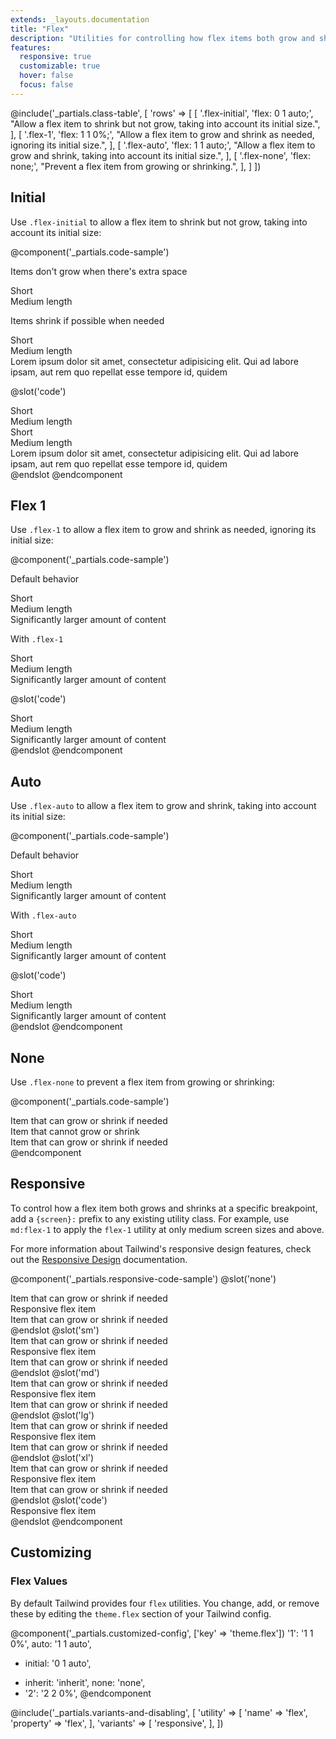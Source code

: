 ```yaml
---
extends: _layouts.documentation
title: "Flex"
description: "Utilities for controlling how flex items both grow and shrink."
features:
  responsive: true
  customizable: true
  hover: false
  focus: false
---
```


@include('_partials.class-table', [
  'rows' => [
    [
      '.flex-initial',
      'flex: 0 1 auto;',
      "Allow a flex item to shrink but not grow, taking into account its initial size.",
    ],
    [
      '.flex-1',
      'flex: 1 1 0%;',
      "Allow a flex item to grow and shrink as needed, ignoring its initial size.",
    ],
    [
      '.flex-auto',
      'flex: 1 1 auto;',
      "Allow a flex item to grow and shrink, taking into account its initial size.",
    ],
    [
      '.flex-none',
      'flex: none;',
      "Prevent a flex item from growing or shrinking.",
    ],
  ]
])

## Initial

Use `.flex-initial` to allow a flex item to shrink but not grow, taking into account its initial size:

@component('_partials.code-sample')
<p class="text-sm text-gray-600 mb-1">Items don't grow when there's extra space</p>
<div class="flex bg-gray-200 mb-6">
  <div class="flex-initial text-gray-700 text-center bg-gray-400 px-4 py-2 m-2">
    Short
  </div>
  <div class="flex-initial text-gray-700 text-center bg-gray-400 px-4 py-2 m-2">
    Medium length
  </div>
</div>

<p class="text-sm text-gray-600 mb-1">Items shrink if possible when needed</p>
<div class="flex bg-gray-200">
  <div class="flex-initial text-gray-700 text-center bg-gray-400 px-4 py-2 m-2">
    Short
  </div>
  <div class="flex-initial text-gray-700 text-center bg-gray-400 px-4 py-2 m-2">
    Medium length
  </div>
  <div class="flex-initial text-gray-700 text-center bg-gray-400 px-4 py-2 m-2">
    Lorem ipsum dolor sit amet, consectetur adipisicing elit. Qui ad labore ipsam, aut rem quo repellat esse tempore id, quidem
  </div>
</div>

@slot('code')
<div class="flex bg-gray-200">
  <div class="flex-initial text-gray-700 text-center bg-gray-400 px-4 py-2 m-2">
    Short
  </div>
  <div class="flex-initial text-gray-700 text-center bg-gray-400 px-4 py-2 m-2">
    Medium length
  </div>
</div>

<div class="flex bg-gray-200">
  <div class="flex-initial text-gray-700 text-center bg-gray-400 px-4 py-2 m-2">
    Short
  </div>
  <div class="flex-initial text-gray-700 text-center bg-gray-400 px-4 py-2 m-2">
    Medium length
  </div>
  <div class="flex-initial text-gray-700 text-center bg-gray-400 px-4 py-2 m-2">
    Lorem ipsum dolor sit amet, consectetur adipisicing elit. Qui ad labore ipsam, aut rem quo repellat esse tempore id, quidem
  </div>
</div>
@endslot
@endcomponent

## Flex 1

Use `.flex-1` to allow a flex item to grow and shrink as needed, ignoring its initial size:

@component('_partials.code-sample')
<p class="text-sm text-gray-600 mb-1">Default behavior</p>
<div class="flex bg-gray-200 mb-6">
  <div class="text-gray-700 text-center bg-gray-400 px-4 py-2 m-2">
    Short
  </div>
  <div class="text-gray-700 text-center bg-gray-400 px-4 py-2 m-2">
    Medium length
  </div>
  <div class="text-gray-700 text-center bg-gray-400 px-4 py-2 m-2">
    Significantly larger amount of content
  </div>
</div>
<p class="text-sm text-gray-600 mb-1">With <code>.flex-1</code></p>
<div class="flex bg-gray-200">
  <div class="flex-1 text-gray-700 text-center bg-gray-400 px-4 py-2 m-2">
    Short
  </div>
  <div class="flex-1 text-gray-700 text-center bg-gray-400 px-4 py-2 m-2">
    Medium length
  </div>
  <div class="flex-1 text-gray-700 text-center bg-gray-400 px-4 py-2 m-2">
    Significantly larger amount of content
  </div>
</div>

@slot('code')
<div class="flex bg-gray-200">
  <div class="flex-1 text-gray-700 text-center bg-gray-400 px-4 py-2 m-2">
    Short
  </div>
  <div class="flex-1 text-gray-700 text-center bg-gray-400 px-4 py-2 m-2">
    Medium length
  </div>
  <div class="flex-1 text-gray-700 text-center bg-gray-400 px-4 py-2 m-2">
    Significantly larger amount of content
  </div>
</div>
@endslot
@endcomponent

## Auto

Use `.flex-auto` to allow a flex item to grow and shrink, taking into account its initial size:

@component('_partials.code-sample')
<p class="text-sm text-gray-600 mb-1">Default behavior</p>
<div class="flex bg-gray-200 mb-6">
  <div class="text-gray-700 text-center bg-gray-400 px-4 py-2 m-2">
    Short
  </div>
  <div class="text-gray-700 text-center bg-gray-400 px-4 py-2 m-2">
    Medium length
  </div>
  <div class="text-gray-700 text-center bg-gray-400 px-4 py-2 m-2">
    Significantly larger amount of content
  </div>
</div>
<p class="text-sm text-gray-600 mb-1">With <code>.flex-auto</code></p>
<div class="flex bg-gray-200">
  <div class="flex-auto text-gray-700 text-center bg-gray-400 px-4 py-2 m-2">
    Short
  </div>
  <div class="flex-auto text-gray-700 text-center bg-gray-400 px-4 py-2 m-2">
    Medium length
  </div>
  <div class="flex-auto text-gray-700 text-center bg-gray-400 px-4 py-2 m-2">
    Significantly larger amount of content
  </div>
</div>

@slot('code')
<div class="flex bg-gray-200">
  <div class="flex-auto text-gray-700 text-center bg-gray-400 px-4 py-2 m-2">
    Short
  </div>
  <div class="flex-auto text-gray-700 text-center bg-gray-400 px-4 py-2 m-2">
    Medium length
  </div>
  <div class="flex-auto text-gray-700 text-center bg-gray-400 px-4 py-2 m-2">
    Significantly larger amount of content
  </div>
</div>
@endslot
@endcomponent

## None

Use `.flex-none` to prevent a flex item from growing or shrinking:

@component('_partials.code-sample')
<div class="flex bg-gray-200">
  <div class="flex-1 text-gray-700 text-center bg-gray-400 px-4 py-2 m-2">
    Item that can grow or shrink if needed
  </div>
  <div class="flex-none text-gray-800 text-center bg-gray-500 px-4 py-2 m-2">
    Item that cannot grow or shrink
  </div>
  <div class="flex-1 text-gray-700 text-center bg-gray-400 px-4 py-2 m-2">
    Item that can grow or shrink if needed
  </div>
</div>
@endcomponent

## Responsive

To control how a flex item both grows and shrinks at a specific breakpoint, add a `{screen}:` prefix to any existing utility class. For example, use `md:flex-1` to apply the `flex-1` utility at only medium screen sizes and above.

For more information about Tailwind's responsive design features, check out the [Responsive Design](/docs/responsive-design) documentation.

@component('_partials.responsive-code-sample')
@slot('none')
<div class="flex bg-gray-200">
  <div class="flex-1 text-gray-700 text-center bg-gray-400 px-4 py-2 m-2">
    Item that can grow or shrink if needed
  </div>
  <div class="flex-none text-gray-800 text-center bg-gray-500 px-4 py-2 m-2">
    Responsive flex item
  </div>
  <div class="flex-1 text-gray-700 text-center bg-gray-400 px-4 py-2 m-2">
    Item that can grow or shrink if needed
  </div>
</div>
@endslot
@slot('sm')
<div class="flex bg-gray-200">
  <div class="flex-1 text-gray-700 text-center bg-gray-400 px-4 py-2 m-2">
    Item that can grow or shrink if needed
  </div>
  <div class="flex-1 text-gray-800 text-center bg-gray-500 px-4 py-2 m-2">
    Responsive flex item
  </div>
  <div class="flex-1 text-gray-700 text-center bg-gray-400 px-4 py-2 m-2">
    Item that can grow or shrink if needed
  </div>
</div>
@endslot
@slot('md')
<div class="flex bg-gray-200">
  <div class="flex-1 text-gray-700 text-center bg-gray-400 px-4 py-2 m-2">
    Item that can grow or shrink if needed
  </div>
  <div class="flex-auto text-gray-800 text-center bg-gray-500 px-4 py-2 m-2">
    Responsive flex item
  </div>
  <div class="flex-1 text-gray-700 text-center bg-gray-400 px-4 py-2 m-2">
    Item that can grow or shrink if needed
  </div>
</div>
@endslot
@slot('lg')
<div class="flex bg-gray-200">
  <div class="flex-1 text-gray-700 text-center bg-gray-400 px-4 py-2 m-2">
    Item that can grow or shrink if needed
  </div>
  <div class="flex-initial text-gray-800 text-center bg-gray-500 px-4 py-2 m-2">
    Responsive flex item
  </div>
  <div class="flex-1 text-gray-700 text-center bg-gray-400 px-4 py-2 m-2">
    Item that can grow or shrink if needed
  </div>
</div>
@endslot
@slot('xl')
<div class="flex bg-gray-200">
  <div class="flex-1 text-gray-700 text-center bg-gray-400 px-4 py-2 m-2">
    Item that can grow or shrink if needed
  </div>
  <div class="flex-1 text-gray-800 text-center bg-gray-500 px-4 py-2 m-2">
    Responsive flex item
  </div>
  <div class="flex-1 text-gray-700 text-center bg-gray-400 px-4 py-2 m-2">
    Item that can grow or shrink if needed
  </div>
</div>
@endslot
@slot('code')
<div class="flex ...">
  <!-- ... -->
  <div class="none:flex-none sm:flex-1 md:flex-auto lg:flex-initial xl:flex-1 ...">
    Responsive flex item
  </div>
  <!-- ... -->
</div>
@endslot
@endcomponent

## Customizing

### Flex Values

By default Tailwind provides four `flex` utilities. You change, add, or remove these by editing the `theme.flex` section of your Tailwind config.

@component('_partials.customized-config', ['key' => 'theme.flex'])
  '1': '1 1 0%',
  auto: '1 1 auto',
- initial: '0 1 auto',
+ inherit: 'inherit',
  none: 'none',
+ '2': '2 2 0%',
@endcomponent

@include('_partials.variants-and-disabling', [
    'utility' => [
        'name' => 'flex',
        'property' => 'flex',
    ],
    'variants' => [
        'responsive',
    ],
])
